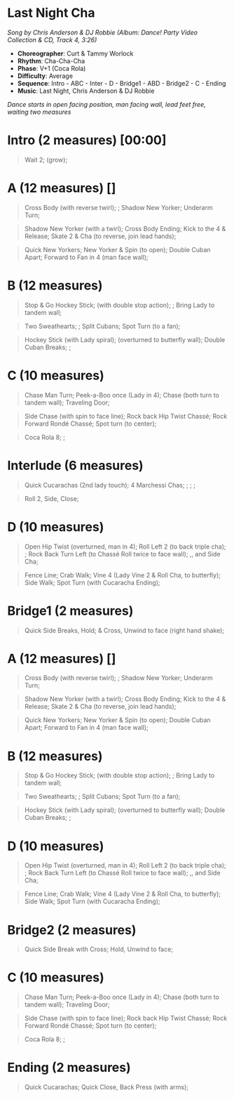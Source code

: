 # Last Night Cha

_Song by Chris Anderson & DJ Robbie (Album: Dance! Party Video Collection & CD, Track 4, 3:26)_

- **Choreographer**: Curt & Tammy Worlock
- **Rhythm**: Cha-Cha-Cha
- **Phase**: V+1 (Coca Rola)
- **Difficulty**: Average
- **Sequence**: Intro - ABC - Inter - D - Bridge1 - ABD - Bridge2 - C - Ending
- **Music**: Last Night, Chris Anderson & DJ Robbie

_Dance starts in open facing position, man facing wall, lead feet free, waiting two measures_

# Intro (2 measures) [00:00]

> Wait 2; (grow);

# A (12 measures) []

> Cross Body (with reverse twirl); ; Shadow New Yorker; Underarm Turn;

> Shadow New Yorker (with a twirl); Cross Body Ending; Kick to the 4 & Release; Skate 2 & Cha (to reverse, join lead hands);

> Quick New Yorkers; New Yorker & Spin (to open); Double Cuban Apart; Forward to Fan in 4 (man face wall);

# B (12 measures)

> Stop & Go Hockey Stick; (with double stop action); ; Bring Lady to tandem wall;

> Two Sweathearts; ; Split Cubans; Spot Turn (to a fan);

> Hockey Stick (with Lady spiral); (overturned to butterfly wall); Double Cuban Breaks; ;

# C (10 measures)

> Chase Man Turn; Peek-a-Boo once (Lady in 4); Chase (both turn to tandem wall); Traveling Door;

> Side Chase (with spin to face line); Rock back Hip Twist Chassé; Rock Forward Rondé Chassé; Spot turn (to center);

> Coca Rola 8; ;

# Interlude (6 measures)

> Quick Cucarachas (2nd lady touch); 4 Marchessi Chas; ; ; ;

> Roll 2, Side, Close;

# D (10 measures)

> Open Hip Twist (overturned, man in 4); Roll Left 2 (to back triple cha); ; Rock Back Turn Left (to Chassé Roll twice to face wall); ,, and Side Cha;

> Fence Line; Crab Walk; Vine 4 (Lady Vine 2 & Roll Cha, to butterfly); Side Walk; Spot Turn (with Cucaracha Ending);

# Bridge1 (2 measures)

> Quick Side Breaks, Hold; & Cross, Unwind to face (right hand shake);

# A (12 measures) []

> Cross Body (with reverse twirl); ; Shadow New Yorker; Underarm Turn;

> Shadow New Yorker (with a twirl); Cross Body Ending; Kick to the 4 & Release; Skate 2 & Cha (to reverse, join lead hands);

> Quick New Yorkers; New Yorker & Spin (to open); Double Cuban Apart; Forward to Fan in 4 (man face wall);

# B (12 measures)

> Stop & Go Hockey Stick; (with double stop action); ; Bring Lady to tandem wall;

> Two Sweathearts; ; Split Cubans; Spot Turn (to a fan);

> Hockey Stick (with Lady spiral); (overturned to butterfly wall); Double Cuban Breaks; ;

# D (10 measures)

> Open Hip Twist (overturned, man in 4); Roll Left 2 (to back triple cha); ; Rock Back Turn Left (to Chassé Roll twice to face wall); ,, and Side Cha;

> Fence Line; Crab Walk; Vine 4 (Lady Vine 2 & Roll Cha, to butterfly); Side Walk; Spot Turn (with Cucaracha Ending);

# Bridge2 (2 measures)

> Quick Side Break with Cross; Hold, Unwind to face;

# C (10 measures)

> Chase Man Turn; Peek-a-Boo once (Lady in 4); Chase (both turn to tandem wall); Traveling Door;

> Side Chase (with spin to face line); Rock back Hip Twist Chassé; Rock Forward Rondé Chassé; Spot turn (to center);

> Coca Rola 8; ;

# Ending (2 measures)

> Quick Cucarachas; Quick Close, Back Press (with arms);
